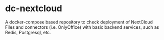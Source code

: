 # dc-nextcloud
A docker-compose based repository to check deployment of NextCloud Files and connectors (i.e. OnlyOffice) with basic backend services, such as Redis, Postgresql, etc.
